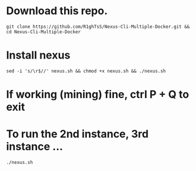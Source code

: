 # Download this repo.
    git clone https://github.com/R1ghTsS/Nexus-Cli-Multiple-Docker.git && cd Nexus-Cli-Multiple-Docker
# Install nexus
    sed -i 's/\r$//' nexus.sh && chmod +x nexus.sh && ./nexus.sh
# If working (mining) fine, ctrl P + Q to exit
# To run the 2nd instance, 3rd instance ...
    ./nexus.sh

